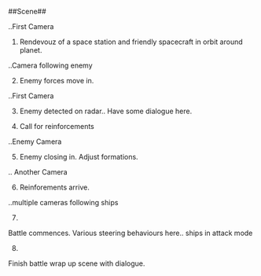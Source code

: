 ##Scene##

..First Camera

1. Rendevouz of a space station and friendly spacecraft in orbit around planet.


..Camera following enemy

2. Enemy forces move in.


..First Camera

3. Enemy detected on radar.. Have some dialogue here.

4. Call for reinforcements


..Enemy Camera

5. Enemy closing in. Adjust formations.


.. Another Camera

6. Reinforements arrive.


..multiple cameras following ships

7. 
Battle commences. 
Various steering behaviours here.. ships in attack mode

8. 
Finish battle wrap up scene with dialogue.



